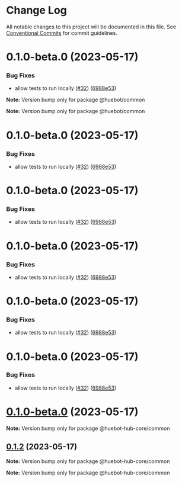 # Change Log

All notable changes to this project will be documented in this file.
See [Conventional Commits](https://conventionalcommits.org) for commit guidelines.

# 0.1.0-beta.0 (2023-05-17)

### Bug Fixes

* allow tests to run locally ([#32](https://github.com/huebot-iot/huebot/issues/32)) ([6988e53](https://github.com/huebot-iot/huebot/commit/6988e539c01ca991f9bcba054c94292418ce89ad))

**Note:** Version bump only for package @huebot/common

**Note:** Version bump only for package @huebot/common

# 0.1.0-beta.0 (2023-05-17)

### Bug Fixes

* allow tests to run locally ([#32](https://github.com/huebot-iot/huebot/issues/32)) ([6988e53](https://github.com/huebot-iot/huebot/commit/6988e539c01ca991f9bcba054c94292418ce89ad))

# 0.1.0-beta.0 (2023-05-17)

### Bug Fixes

* allow tests to run locally ([#32](https://github.com/huebot-iot/huebot/issues/32)) ([6988e53](https://github.com/huebot-iot/huebot/commit/6988e539c01ca991f9bcba054c94292418ce89ad))

# 0.1.0-beta.0 (2023-05-17)

### Bug Fixes

* allow tests to run locally ([#32](https://github.com/huebot-iot/huebot/issues/32)) ([6988e53](https://github.com/huebot-iot/huebot/commit/6988e539c01ca991f9bcba054c94292418ce89ad))

# 0.1.0-beta.0 (2023-05-17)

### Bug Fixes

* allow tests to run locally ([#32](https://github.com/huebot-iot/huebot/issues/32)) ([6988e53](https://github.com/huebot-iot/huebot/commit/6988e539c01ca991f9bcba054c94292418ce89ad))

# 0.1.0-beta.0 (2023-05-17)

### Bug Fixes

* allow tests to run locally ([#32](https://github.com/huebot-iot/huebot/issues/32)) ([6988e53](https://github.com/huebot-iot/huebot/commit/6988e539c01ca991f9bcba054c94292418ce89ad))

# [0.1.0-beta.0](https://github.com/huebot-iot/huebot/compare/0.1.0...0.1.0-beta.0) (2023-05-17)

**Note:** Version bump only for package @huebot-hub-core/common

## [0.1.2](https://github.com/huebot-iot/huebot/compare/0.1.0...0.1.2) (2023-05-17)

**Note:** Version bump only for package @huebot-hub-core/common

**Note:** Version bump only for package @huebot-hub-core/common
